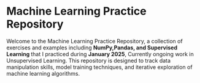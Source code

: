 <h1>Machine Learning Practice Repository</h1>

Welcome to the Machine Learning Practice Repository, a collection of exercises and examples including <b>NumPy,Pandas, and Supervised Learning </b> that I practiced during <b>January 2025</b>, Currently ongoing work in Unsupervised Learning. This repository is designed to track data manipulation skills, model training techniques, and iterative exploration of machine learning algorithms.

